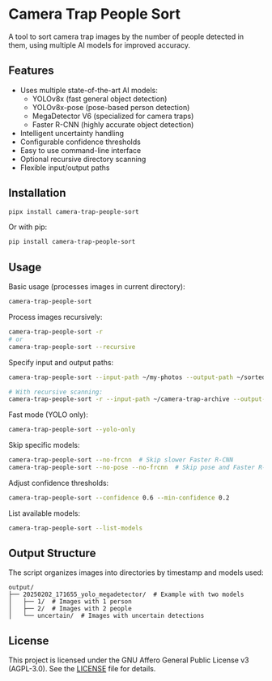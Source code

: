 # Camera Trap People Sort

A tool to sort camera trap images by the number of people detected in them, using multiple AI models for improved accuracy.

## Features

- Uses multiple state-of-the-art AI models:
  - YOLOv8x (fast general object detection)
  - YOLOv8x-pose (pose-based person detection)
  - MegaDetector V6 (specialized for camera traps)
  - Faster R-CNN (highly accurate object detection)
- Intelligent uncertainty handling
- Configurable confidence thresholds
- Easy to use command-line interface
- Optional recursive directory scanning
- Flexible input/output paths

## Installation

```bash
pipx install camera-trap-people-sort
```

Or with pip:
```bash
pip install camera-trap-people-sort
```

## Usage

Basic usage (processes images in current directory):
```bash
camera-trap-people-sort
```

Process images recursively:
```bash
camera-trap-people-sort -r
# or
camera-trap-people-sort --recursive
```

Specify input and output paths:
```bash
camera-trap-people-sort --input-path ~/my-photos --output-path ~/sorted-photos

# With recursive scanning:
camera-trap-people-sort -r --input-path ~/camera-trap-archive --output-path ~/sorted
```

Fast mode (YOLO only):
```bash
camera-trap-people-sort --yolo-only
```

Skip specific models:
```bash
camera-trap-people-sort --no-frcnn  # Skip slower Faster R-CNN
camera-trap-people-sort --no-pose --no-frcnn  # Skip pose and Faster R-CNN
```

Adjust confidence thresholds:
```bash
camera-trap-people-sort --confidence 0.6 --min-confidence 0.2
```

List available models:
```bash
camera-trap-people-sort --list-models
```

## Output Structure

The script organizes images into directories by timestamp and models used:

```
output/
├── 20250202_171655_yolo_megadetector/  # Example with two models
│   ├── 1/  # Images with 1 person
│   ├── 2/  # Images with 2 people
│   └── uncertain/  # Images with uncertain detections
```

## License

This project is licensed under the GNU Affero General Public License v3 (AGPL-3.0). See the [LICENSE](LICENSE) file for details. 
